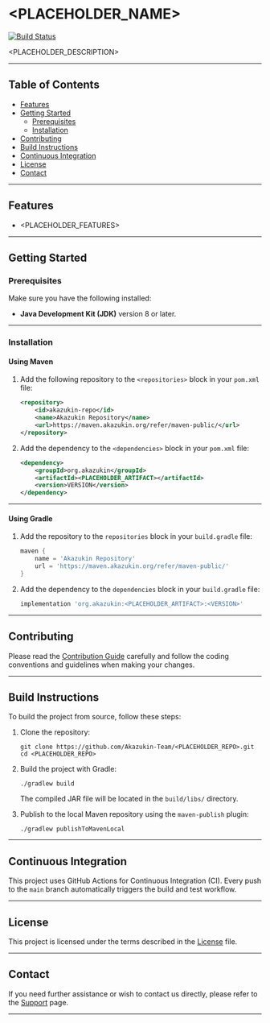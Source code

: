 # <PLACEHOLDER_NAME>

[![Build Status](https://github.com/Akazukin-Team/<PLACEHOLDER_REPO>/actions/workflows/build.yml/badge.svg?branch=main)](https://github.com/Akazukin-Team/<PLACEHOLDER_REPO>/actions/workflows/build.yml?query=branch:main)

<PLACEHOLDER_DESCRIPTION>

---

## Table of Contents

- [Features](#features)
- [Getting Started](#getting-started)
    - [Prerequisites](#prerequisites)
    - [Installation](#installation)
- [Contributing](#contributing)
- [Build Instructions](#build-instructions)
- [Continuous Integration](#continuous-integration)
- [License](#license)
- [Contact](#contact)

---

## Features

- <PLACEHOLDER_FEATURES>

---

## Getting Started

### Prerequisites

Make sure you have the following installed:

- **Java Development Kit (JDK)** version 8 or later.

---

### Installation

#### Using Maven

1. Add the following repository to the `<repositories>` block in your `pom.xml` file:
    ```xml
    <repository>
        <id>akazukin-repo</id>
        <name>Akazukin Repository</name>
        <url>https://maven.akazukin.org/refer/maven-public/</url>
    </repository>
    ```

2. Add the dependency to the `<dependencies>` block in your `pom.xml` file:
    ```xml
    <dependency>
        <groupId>org.akazukin</groupId>
        <artifactId><PLACEHOLDER_ARTIFACT></artifactId>
        <version>VERSION</version>
    </dependency>
    ```

---

#### Using Gradle

1. Add the repository to the `repositories` block in your `build.gradle` file:
    ```groovy
    maven {
        name = 'Akazukin Repository'
        url = 'https://maven.akazukin.org/refer/maven-public/'
    }
    ```

2. Add the dependency to the `dependencies` block in your `build.gradle` file:
    ```groovy
    implementation 'org.akazukin:<PLACEHOLDER_ARTIFACT>:<VERSION>'
    ```

---

## Contributing

Please read the [Contribution Guide](./.github/CONTRIBUTING.md) carefully and follow the coding conventions and
guidelines when making your changes.

---

## Build Instructions

To build the project from source, follow these steps:

1. Clone the repository:
    ```shell
    git clone https://github.com/Akazukin-Team/<PLACEHOLDER_REPO>.git
    cd <PLACEHOLDER_REPO>
    ```

2. Build the project with Gradle:
    ```shell
    ./gradlew build
    ```
   The compiled JAR file will be located in the `build/libs/` directory.


3. Publish to the local Maven repository using the `maven-publish` plugin:
    ```shell
    ./gradlew publishToMavenLocal
    ```

---

## Continuous Integration

This project uses GitHub Actions for Continuous Integration (CI).
Every push to the `main` branch automatically triggers the build and test workflow.

---

## License

This project is licensed under the terms described in the [License](LICENSE) file.

---

## Contact

If you need further assistance or wish to contact us directly,
please refer to the [Support](./.github/SUPPORT.md) page.

---
